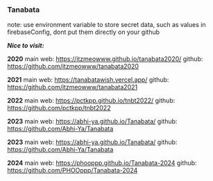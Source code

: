 ### Tanabata

note: use environment variable to store secret data, such as values in firebaseConfig, dont put them directly on your github

***Nice to visit:***

**2020**
main web: https://itzmeowww.github.io/tanabata2020/
github: https://github.com/itzmeowww/tanabata2020

**2021**
main web: https://tanabatawish.vercel.app/
github: https://github.com/itzmeowww/tanabata2021

**2022**
main web: https://pctkpp.github.io/tnbt2022/
github: https://github.com/pctkpp/tnbt2022

**2023**
main web: https://abhi-ya.github.io/Tanabata/
github: https://github.com/Abhi-Ya/Tanabata

**2023**
main web: https://abhi-ya.github.io/Tanabata/
github: https://github.com/Abhi-Ya/Tanabata

**2024**
main web: https://phooppp.github.io/Tanabata-2024
github: https://github.com/PHOOppp/Tanabata-2024
